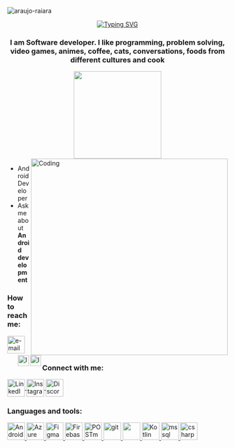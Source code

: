 <p align="left">
  <img src="https://komarev.com/ghpvc/?username=araujo-raiara&label=Profile%20views&color=0e75b6&style=flat" alt="araujo-raiara" />
</p><p align="center">
 <a href="https://git.io/typing-svg"><img src="https://readme-typing-svg.herokuapp.com?font=Fira+Code&weight=500&size=23&duration=5001&pause=1000&color=F72EEF&width=435&lines=Hi+there+%F0%9F%91%8B%2C+I'm+Raiara+%3A);Welcome+to+my+Github+space!" alt="Typing SVG" /></a>
</p>

<h3 align="center">I am Software developer. I like programming, problem solving, video games, animes, coffee, cats, conversations, foods from different cultures and cook</h3> 
<div id="header" align="center">
  <img src="https://user-images.githubusercontent.com/62944970/220807412-b9366dac-b295-4d9c-a1ba-9afad3c1f9be.gif" width="200"/>
</div>

<img align="right" alt="Coding" width="450" src="https://i.giphy.com/media/paTz7UZbPfTZFRYnnB/giphy.webp">





- <img align="left" alt="learning" width="25" src="https://www.svgrepo.com/show/31136/books.svg" /> Android Developer
- <img align="left" alt="learning" width="25" src="https://www.svgrepo.com/show/411476/ask.svg" /> Ask me about **Android development**

 <h3 align="left"> How to reach me: </h3>

  <a href="haraujo_raiara@outlook.com" target="_blank" rel="noreferrer">
    <img src="https://www.svgrepo.com/show/373951/outlook.svg" alt ="e-mail" width="40" height="40"/> 
    </a>

<h3 align="left">Connect with me:</h3>
<p align="left">
  <a href="https://www.linkedin.com/in/raiara-a-6541a3193/" target="_blank" rel="noopener noreferrer">
    <img align="center" src="https://www.vectorlogo.zone/logos/linkedin/linkedin-tile.svg" alt="LinkedIn" height="40" width="40" />
  </a>
  <a href="https://instagram.com/raiarauju" target="_blank" rel="noopener noreferrer">
    <img align="center" src="https://www.vectorlogo.zone/logos/instagram/instagram-tile.svg" alt="Instagram" height="40" width="40" />
  </a>
  <a href="https://discord.gg/raiarauju#4017" target="_blank" rel="noopener noreferrer">
    <img align="center" src="https://www.vectorlogo.zone/logos/discordapp/discordapp-tile.svg" alt="Discord" height="40" width="40" />
  </a>
</p>
  
    
<h3 align="left">Languages and tools:</h3>
<p align="left">
  <a href="https://developer.android.com" target="_blank" rel="noopener noreferrer">
    <img src="https://cdn.jsdelivr.net/gh/devicons/devicon/icons/android/android-original.svg" alt="Android" width="40" height="40"/>
  </a>
  <a href="https://azure.microsoft.com/en-in/" target="_blank" rel="noopener noreferrer">
    <img src="https://cdn.jsdelivr.net/gh/devicons/devicon/icons/azure/azure-original.svg" alt="Azure" width="40" height="40"/>
  </a>
  <a href="https://www.figma.com/" target="_blank" rel="noopener noreferrer">
    <img src="https://cdn.jsdelivr.net/gh/devicons/devicon/icons/figma/figma-original.svg" alt="Figma" width="40" height="40"/>
  </a>
  <a href="https://firebase.google.com/" target="_blank" rel="noopener noreferrer">
    <img src="https://cdn.jsdelivr.net/gh/devicons/devicon/icons/firebase/firebase-plain.svg" alt="Firebase" width="40" height="40"/>
   
   <a href="https://www.postman.com/" target="_blank" rel="noopener noreferrer">
    <img src="https://www.vectorlogo.zone/logos/getpostman/getpostman-icon.svg" alt="POSTman" width="40" height="40"/>
  </a>
   
  <a href="https://git-scm.com/" target="_blank" rel="noreferrer"> 
   <img src="https://cdn.jsdelivr.net/gh/devicons/devicon/icons/git/git-original.svg" alt="git" width="40" height="40"/> 
   </a>
   <a href="https:// www.java.com" target="_blank"rel="noreferrer">
    <img src="https://cdn.jsdelivr.net/gh/devicons/devicon/icons/java/java-original.svg" width="40" height=" 40"/> 
   </a>

   <a href="https://kotlinlang.org/" target="_blank" rel="noreferrer">
    <img src= "https://cdn.jsdelivr.net/gh/devicons/devicon/icons/kotlin/kotlin-original.svg" alt ="Kotlin" width="40" height="40"/> 
    </a>
   <a href="https://www.microsoft.com/en-us/sql-server" target="_blank" rel="noreferrer">
    <img src="https://www.svgrepo.com/show/331760/sql-database-generic.svg" alt ="mssql" width="40" height="40"/> 
    </a>
     <a href="https://learn.microsoft.com/pt-br/dotnet/csharp/" target="_blank" rel="noreferrer">
    <img src="https://www.svgrepo.com/show/452184/csharp.svg" alt ="csharp" width="40" height="40"/> 
    </a>
   
   
    
  
   

    



    
    



